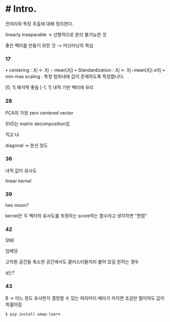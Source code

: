 # # Intro.

전처리와 특징 추출에 대해 정리한다.  

linearly inseparable
-> 선형적으로 분리 불가능한 것

좋은 벡터를 만들기 위한 것 -> 머신러닝의 핵심

### 17

• centering : 𝑋𝑗 ← 𝑋𝑗 − 𝑚𝑒𝑎𝑛(𝑋𝑗)
• Standardization : 𝑋𝑗 ← 𝑋𝑗−𝑚𝑒𝑎𝑛(𝑋𝑗)
𝜎𝑋𝑗
  • min-max scaling : 특정 범위내에 값이 존재하도록 특정합니다.

[0, 1] 해석력 좋음
[-1, 1] 내적 기반 벡터에 유리

### 28 

PCA의 가정
zero centered vector

SVD는 matrix decomposition임

직교 Ui

diagonal -> 분산 정도


### 36

내적 값이 유사도

linear kernel


### 39 

two moon?

kernel은 두 벡터의 유사도를 측정하는 score하는 함수라고 생각하면 "편함"

### 42

SNE

임베딩

고차원 공간을 축소한 공간에서도 클러스터들끼리 붙어 있길 원하는 경우

q는? 

### 43

B -> 어느 정도 유사한지 결정할 수 있는 파라미터
베타가 커지면 조금만 떨어져도 값이 뚝떨어짐


```text
$ pip install umap-learn
```